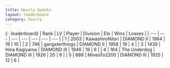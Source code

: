 ```yaml
---
title: Hourly Update
layout: leaderboard
category: hourly
---
```


{: .leaderboard}
| Rank | LV | Player | Division | Elo | Wins | Losses |
| --- | --- | --- | --- | --- | --- | --- |
| <span data-change="1">1</span> | 2003 | <span title="ID: 164871">KawashiroNitori</span> | DIAMOND II | <span data-change="14">1964</span> | <span data-change="3">19</span> | <span data-change="1">10</span> |
| <span data-change="-1">2</span> | 746 | <span title="ID: 92077">gangsterthings</span> | DIAMOND II | <span data-change="0">1958</span> | <span data-change="0">19</span> | <span data-change="0">4</span> |
| <span data-change="0">3</span> | 1439 | <span title="ID: 315148">Hina Kagiyama</span> | DIAMOND III | <span data-change="0">1946</span> | <span data-change="0">19</span> | <span data-change="0">6</span> |
| <span data-change="0">4</span> | 164 | <span title="ID: 514789">The Underdog</span> | DIAMOND III | <span data-change="0">1926</span> | <span data-change="0">20</span> | <span data-change="0">9</span> |
| <span data-change="0">5</span> | 889 | <span title="ID: 353063">MinesTo2200</span> | DIAMOND III | <span data-change="0">1925</span> | <span data-change="0">12</span> | <span data-change="0">6</span> |